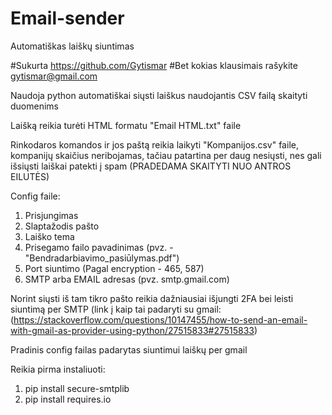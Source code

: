 # Email-sender
Automatiškas laiškų siuntimas

#Sukurta https://github.com/Gytismar
#Bet kokias klausimais rašykite gytismar@gmail.com

Naudoja python automatiškai siųsti laiškus naudojantis CSV failą skaityti duomenims

Laišką reikia turėti HTML formatu "Email HTML.txt" faile

Rinkodaros komandos ir jos paštą reikia laikyti "Kompanijos.csv" faile, kompanijų skaičius neribojamas, tačiau patartina per daug nesiųsti, nes gali išsiųsti laiškai patekti į spam (PRADEDAMA SKAITYTI NUO ANTROS EILUTĖS)

Config faile:
1. Prisjungimas
2. Slaptažodis pašto
3. Laiško tema
4. Prisegamo failo pavadinimas (pvz. - "Bendradarbiavimo_pasiūlymas.pdf")
5. Port siuntimo (Pagal encryption - 465, 587)
6. SMTP arba EMAIL adresas (pvz. smtp.gmail.com)

Norint siųsti iš tam tikro pašto reikia dažniausiai išjungti 2FA bei leisti siuntimą per SMTP (link į kaip tai padaryti su gmail: (https://stackoverflow.com/questions/10147455/how-to-send-an-email-with-gmail-as-provider-using-python/27515833#27515833)

Pradinis config failas padarytas siuntimui laiškų per gmail

Reikia pirma instaliuoti:
1. pip install secure-smtplib
2. pip install requires.io
